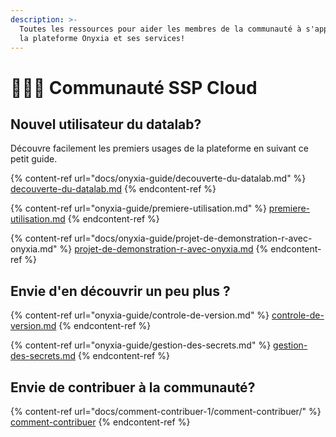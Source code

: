 ```yaml
---
description: >-
  Toutes les ressources pour aider les membres de la communauté à s'approprier
  la plateforme Onyxia et ses services!
---
```


# 🧑🤝🧑 Communauté SSP Cloud

## Nouvel utilisateur du datalab?&#x20;

Découvre facilement les premiers usages de la plateforme en suivant ce petit guide.

{% content-ref url="docs/onyxia-guide/decouverte-du-datalab.md" %}
[decouverte-du-datalab.md](docs/onyxia-guide/decouverte-du-datalab.md)
{% endcontent-ref %}

{% content-ref url="onyxia-guide/premiere-utilisation.md" %}
[premiere-utilisation.md](onyxia-guide/premiere-utilisation.md)
{% endcontent-ref %}

{% content-ref url="docs/onyxia-guide/projet-de-demonstration-r-avec-onyxia.md" %}
[projet-de-demonstration-r-avec-onyxia.md](docs/onyxia-guide/projet-de-demonstration-r-avec-onyxia.md)
{% endcontent-ref %}

## Envie d'en découvrir un peu plus ?

{% content-ref url="onyxia-guide/controle-de-version.md" %}
[controle-de-version.md](onyxia-guide/controle-de-version.md)
{% endcontent-ref %}

{% content-ref url="onyxia-guide/gestion-des-secrets.md" %}
[gestion-des-secrets.md](onyxia-guide/gestion-des-secrets.md)
{% endcontent-ref %}

## Envie de contribuer à la communauté?

{% content-ref url="docs/comment-contribuer-1/comment-contribuer/" %}
[comment-contribuer](docs/comment-contribuer-1/comment-contribuer/)
{% endcontent-ref %}

